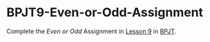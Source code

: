 # BPJT9-Even-or-Odd-Assignment
Complete the _Even or Odd_ Assignment in [Lesson 9](https://drive.google.com/file/d/1Q4rsS6BjWnKj2SFoYbZYJMZ-mIj9WFH-/view?usp=sharing) in [BPJT](https://drive.google.com/file/d/1khkhu3q0Rbj6VumUkwz1lBz6oSWMF_XH/view?usp=sharing). 
